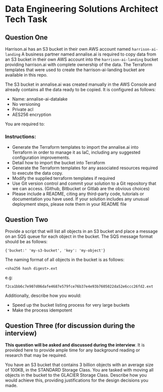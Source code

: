 # Data Engineering Solutions Architect Tech Task

## Question One

Harrison.ai has an S3 bucket in their own AWS account named `harrison-ai-landing`  A business partner named annalise.ai is required to copy data from an S3 bucket in their own AWS account into the `harrison-ai-landing` bucket providing harrison.ai with complete ownership of the data.  The Terraform templates that were used to create the harrison-ai-landing bucket are available in this repo.

The S3 bucket in annalise.ai was created manually in the AWS Console and already contains all the data ready to be copied.  It is configured as follows:
- Name: annalise-ai-datalake
- No versioning
- Private acl
- AES256 encryption


You are required to:


### Instructions:

- Generate the Terraform templates to import the annalise.ai into Terraform in order to manage it as IaC, including any suggested configuration improvements.
- Detail how to import the bucket into Terraform
- Generate the Terraform templates for any associated resources required to execute the data copy.
- Modify the supplied terraform templates if required
- Use Git version control and commit your solution to a Git repository that we can access. (Github, Bitbucket or Gitlab are the obvious choices)
- Please include a README, citing any third-party code, tutorials or documentation you have used.  If your solution includes any unusual deployment steps, please note them in your README file

## Question Two

Provide a script that will list all objects in an S3 bucket and place a message on an SQS queue for each object in the bucket.  The SQS message format should be as follows:

```
{'bucket:' 'my-s3-bucket', 'key': 'my-object'}
```

The naming format of all objects in the bucket is as follows:

```
<sha256 hash digest>.ext
```

e.g:

```
f2ca1bb6c7e907d06dafe4687e579fce76b37e4e93b7605022da52e6ccc26fd2.ext
```

Additionally, describe how you would:

- Speed up the bucket listing process for very large buckets
- Make the process idempotent

## Question Three (for discussion during the interview)

**This question will be asked and discussed during the interview**.  It is provided here to provide ample
time for any background reading or research that may be required.

You have an S3 bucket that contains 3 billion objects with an average size of 100KB, in the STANDARD Storage Class.  You are tasked with moving all objects in the bucket to the GLACIER Storage Class.  Describe how you would achieve this, providing justifications for the design decisions you made.
